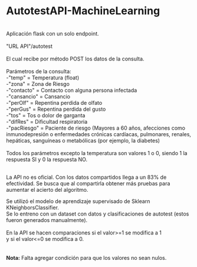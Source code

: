 # AutotestAPI-MachineLearning
<br>
Aplicación flask con un solo endpoint.
<br>
<br>
"URL API"/autotest 
<br>
<br>
El cual recibe por método POST los datos de la consulta.
<br>
<br>
Parámetros de la consulta:<br>
-"temp" = Temperatura (float)<br>
-"zona" = Zona de Riesgo<br>
-"contacto" = Contacto con alguna persona infectada<br>
-"cansancio" = Cansancio<br>
-"perOlf" = Repentina perdida de olfato<br>
-"perGus" = Repentina perdida del gusto<br>
-"tos" = Tos o dolor de garganta<br>
-"difRes" = Dificultad respiratoria<br>
-"pacRiesgo" = Paciente de riesgo (Mayores a 60 años, afecciones como inmunodepresión o enfermedades crónicas cardíacas, pulmonares, renales, hepáticas, sanguíneas o metabólicas (por ejemplo, la diabetes)<br>
<br>
Todos los parámetros excepto la temperatura son valores 1 o 0, siendo 1 la respuesta SI y 0 la respuesta NO.
<br>
<br>

La API no es oficial.
Con los datos compartidos llega a un 83% de efectividad.
Se busca que al compartirla obtener más pruebas para aumentar el acierto del algoritmo.

Se utilizó el modelo de aprendizaje supervisado de Sklearn KNeighborsClassifier.<br>
Se lo entreno con un dataset con datos y clasificaciones de autotest (estos fueron generados manualmente).<br><br>
En la API se hacen comparaciones si el valor>=1 se modifica a 1 <br>
y si el valor<=0 se modifica a 0.
<br>
<br>
<br>
<b>Nota:</b> Falta agregar condición para que los valores no sean nulos.

